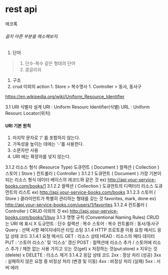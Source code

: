 # rest api

애코록

###### 골치 아픈 부분을 해소해보자.

1. 단어
> 1. 단수-복수 같은 형태의 단어
> 1. 콩글리쉬

1. 구조
  1. crud 이외의 action
    1. Store
    > 복수명사
    1. Controller
    > 동사, 동사구













https://en.wikipedia.org/wiki/Uniform_Resource_Identifier

3.1 URI 식별자 설계
URI : Uniform Resourc Identifier(식별)
URL : Uniform Resourc Locator(위치)

#### URI 기본 원칙
1. 마지막 문자로 ‘/’ 를 포함하지 않는다.
1. 가독성을 높이는 데에는 ‘-’를 사용한다.
1. 소문자만 사용
1. URI 에는 확장자를 넣지 않는다.


3.1.2 리소스 형식 (Resource Type)
도큐먼트 ( Document )
컬렉션 ( Collection )
스토어 ( Store )
컨트롤러 ( Controller )
3.1.2.1 도큐먼트 ( Document )
가장 기본이 되는 리소스 형식
데이터 베이스의 레코드와 같은 것
ex) http://api.your-service-books.com/books/1
3.1.2.2 컬렉션 ( Collection )
도큐먼트의 디렉터리 리소스
도큐먼트의 리스트
ex) http://api.your-service-books.com/books
3.1.2.3 스토어 ( Store )
클라이언트가 특별히 관리하는 형태를 갖는 것
favorites, mark, done
ex) http://api.your-service-books.com/users/1/favorites
3.1.2.4 컨트롤러 ( Controller )
CRUD 이외의 것
ex) http://api.your-service-books.com/books/1/buy
3.1.3 명명 규칙 (Conventional Naming Rules)
CRUD 는 URI 에 표시 X
도규먼트 : 단수
컬렉션 : 복수
스토어 : 복수
컨트롤러 : 동사/동사구
Query : 선택 사항
페이지네이션
타입
소팅
3.1.4 HTTP 프로토콜 이용
요청 메서드
응답 상태 코드
3.1.4.1 요청 메서드
GET : 리소스 상태
HEAD : 리소스의 메타 데이터
PUT : ‘스토어 리소스’ 및 ‘리스소’ 갱신
POST : 컬렉션에 리소스 추가 / 스토어에 리소스 추가 / 제한 없는 사용
가지고 오는 것(get) x
저장하는 것(put:store) x
지우는 것 (delete) x
DELETE : 리소스 제거
3.1.4.2 응답 상태 코드
2xx : 정상 처리 (성공)
3xx : 실패하지 않은 요청 중 비정상 처리 (변경 및 이동)
4xx : 비정상 처리 (실패)
5xx : 서버 에러
